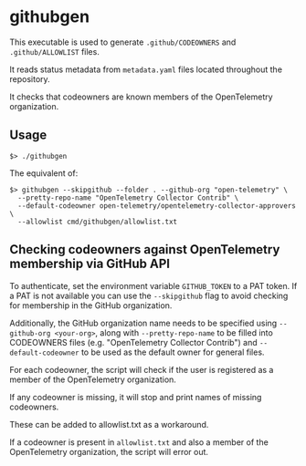 # githubgen

This executable is used to generate `.github/CODEOWNERS` and
`.github/ALLOWLIST` files.

It reads status metadata from `metadata.yaml` files located throughout the
repository.

It checks that codeowners are known members of the OpenTelemetry organization.

## Usage

```shell
$> ./githubgen
```

The equivalent of:

```shell
$> githubgen --skipgithub --folder . --github-org "open-telemetry" \
  --pretty-repo-name "OpenTelemetry Collector Contrib" \
  --default-codeowner open-telemetry/opentelemetry-collector-approvers \
  --allowlist cmd/githubgen/allowlist.txt
```

## Checking codeowners against OpenTelemetry membership via GitHub API

To authenticate, set the environment variable `GITHUB_TOKEN` to a PAT token.
If a PAT is not available you can use the `--skipgithub` flag to avoid checking
for membership in the GitHub organization.

Additionally, the GitHub organization name needs to be specified using
`--github-org <your-org>`, along with `--pretty-repo-name` to be filled
into CODEOWNERS files (e.g. "OpenTelemetry Collector Contrib")
and `--default-codeowner` to be used as the default owner for general files.

For each codeowner, the script will check if the user is registered as a member
of the OpenTelemetry organization.

If any codeowner is missing, it will stop and print names of missing codeowners.

These can be added to allowlist.txt as a workaround.

If a codeowner is present in `allowlist.txt` and also a member of the
OpenTelemetry organization, the script will error out.
